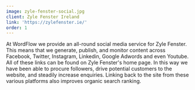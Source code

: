 ```yaml
---
image: zyle-fenster-social.jpg
client: Zyle Fenster Ireland
link: 'https://zylefenster.ie/'
order: 1
---
```

At WordFlow we provide an all-round social media service for Zyle Fenster. This means that we generate, publish, and monitor content across Facebook, Twitter, Instagram, Linkedin, Google Adwords and even Youtube. All of these links can be found on Zyle Fenster's home page. In this way we have been able to procure followers, drive potential customers to the website, and steadily increase enquiries. Linking back to the site from these various platforms also improves organic search ranking. 
